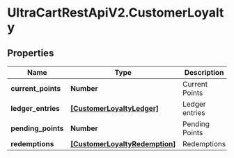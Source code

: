 # UltraCartRestApiV2.CustomerLoyalty

## Properties
Name | Type | Description | Notes
------------ | ------------- | ------------- | -------------
**current_points** | **Number** | Current Points | [optional] 
**ledger_entries** | [**[CustomerLoyaltyLedger]**](CustomerLoyaltyLedger.md) | Ledger entries | [optional] 
**pending_points** | **Number** | Pending Points | [optional] 
**redemptions** | [**[CustomerLoyaltyRedemption]**](CustomerLoyaltyRedemption.md) | Redemptions | [optional] 



